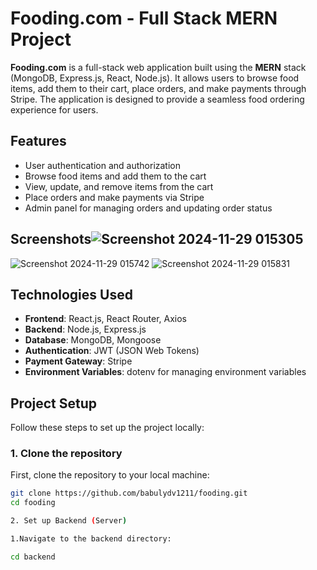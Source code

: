 # Fooding.com - Full Stack MERN Project

**Fooding.com** is a full-stack web application built using the **MERN** stack (MongoDB, Express.js, React, Node.js). It allows users to browse food items, add them to their cart, place orders, and make payments through Stripe. The application is designed to provide a seamless food ordering experience for users.

## Features

- User authentication and authorization
- Browse food items and add them to the cart
- View, update, and remove items from the cart
- Place orders and make payments via Stripe
- Admin panel for managing orders and updating order status
## Screenshots![Screenshot 2024-11-29 015305](https://github.com/user-attachments/assets/e1ade43a-d687-486d-a94c-66c503abd234)
![Screenshot 2024-11-29 015742](https://github.com/user-attachments/assets/95e5f3f8-43f9-4d0b-81d1-74c43761ecb4)
![Screenshot 2024-11-29 015831](https://github.com/user-attachments/assets/6fcea160-fd38-48b5-b283-079dd72d81ac)
## Technologies Used

- **Frontend**: React.js, React Router, Axios
- **Backend**: Node.js, Express.js
- **Database**: MongoDB, Mongoose
- **Authentication**: JWT (JSON Web Tokens)
- **Payment Gateway**: Stripe
- **Environment Variables**: dotenv for managing environment variables

## Project Setup

Follow these steps to set up the project locally:

### 1. Clone the repository
First, clone the repository to your local machine:

```bash
git clone https://github.com/babulydv1211/fooding.git
cd fooding

2. Set up Backend (Server)

1.Navigate to the backend directory:

cd backend
